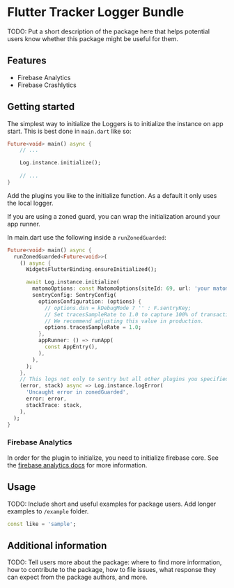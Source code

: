 <!--
This README describes the package. If you publish this package to pub.dev,
this README's contents appear on the landing page for your package.

For information about how to write a good package README, see the guide for
[writing package pages](https://dart.dev/guides/libraries/writing-package-pages).

For general information about developing packages, see the Dart guide for
[creating packages](https://dart.dev/guides/libraries/create-library-packages)
and the Flutter guide for
[developing packages and plugins](https://flutter.dev/developing-packages).
-->
# Flutter Tracker Logger Bundle

TODO: Put a short description of the package here that helps potential users
know whether this package might be useful for them.

## Features

- Firebase Analytics
- Firebase Crashlytics

## Getting started

The simplest way to initialize the Loggers is to initialize the instance on app start. This is best done in `main.dart` like so:

```dart
Future<void> main() async {
    // ...

    Log.instance.initialize();
    
    // ...
}
```

Add the plugins you like to the initialize function. As a default it only uses the local logger.

If you are using a zoned guard, you can wrap the initialization around your app runner.

In main.dart use the following inside a `runZonedGuarded`:

```dart
Future<void> main() async {
  runZonedGuarded<Future<void>>(
    () async {
      WidgetsFlutterBinding.ensureInitialized();

      await Log.instance.initialize(
        matomoOptions: const MatomoOptions(siteId: 69, url: 'your matomo url'),
        sentryConfig: SentryConfig(
          optionsConfiguration: (options) {
            // options.dsn = kDebugMode ? '' : F.sentryKey;
            // Set tracesSampleRate to 1.0 to capture 100% of transactions for performance monitoring.
            // We recommend adjusting this value in production.
            options.tracesSampleRate = 1.0;
          },
          appRunner: () => runApp(
            const AppEntry(),
          ),
        ),
      );
    },
    // This logs not only to sentry but all other plugins you specified
    (error, stack) async => Log.instance.logError(
      'Uncaught error in zonedGuarded',
      error: error,
      stackTrace: stack,
    ),
  );
}
```

### Firebase Analytics

In order for the plugin to initialize, you need to initialize firebase core. See the [firebase analytics docs](https://firebase.google.com/docs/analytics/get-started?platform=flutter) for more information.

## Usage

TODO: Include short and useful examples for package users. Add longer examples
to `/example` folder.

```dart
const like = 'sample';
```

## Additional information

TODO: Tell users more about the package: where to find more information, how to
contribute to the package, how to file issues, what response they can expect
from the package authors, and more.
